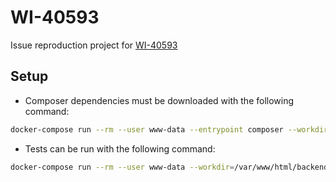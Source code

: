 WI-40593
========

Issue reproduction project for [WI-40593](https://youtrack.jetbrains.com/issue/WI-40593)

Setup
-----

- Composer dependencies must be downloaded with the following command:

```bash
docker-compose run --rm --user www-data --entrypoint composer --workdir=/var/www/html/backend php install
```

- Tests can be run with the following command:

```bash
docker-compose run --rm --user www-data --workdir=/var/www/html/backend php ./vendor/bin/phpunit
```
